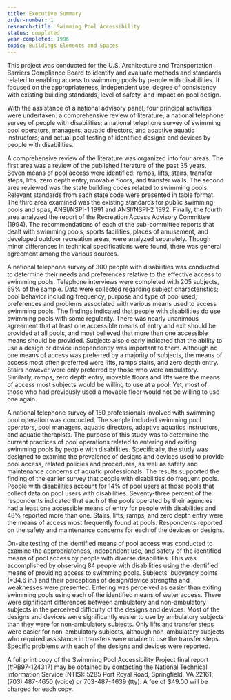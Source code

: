 ```yaml
---
title: Executive Summary
order-number: 1
research-title: Swimming Pool Accessibility
status: completed
year-completed: 1996
topic: Buildings Elements and Spaces
---
```


This project was conducted for the U.S. Architecture and Transportation Barriers Compliance Board to identify and evaluate methods and standards related to enabling access to swimming pools by people with disabilities. It focused on the appropriateness, independent use, degree of consistency with existing building standards, level of safety, and impact on pool design.

With the assistance of a national advisory panel, four principal activities were undertaken: a comprehensive review of literature; a national telephone survey of people with disabilities; a national telephone survey of swimming pool operators, managers, aquatic directors, and adaptive aquatic instructors; and actual pool testing of identified designs and devices by people with disabilities.

A comprehensive review of the literature was organized into four areas. The first area was a review of the published literature of the past 35 years. Seven means of pool access were identified: ramps, lifts, stairs, transfer steps, lifts, zero depth entry, movable floors, and transfer walls. The second area reviewed was the state building codes related to swimming pools. Relevant standards from each state code were presented in table format. The third area examined was the existing standards for public swimming pools and spas, ANSI/NSPI-1 1991 and ANSI/NSPI-2 1992. Finally, the fourth area analyzed the report of the Recreation Access Advisory Committee (1994). The recommendations of each of the sub-committee reports that dealt with swimming pools, sports facilities, places of amusement, and developed outdoor recreation areas, were analyzed separately. Though minor differences in technical specifications were found, there was general agreement among the various sources.

A national telephone survey of 300 people with disabilities was conducted to determine their needs and preferences relative to the effective access to swimming pools. Telephone interviews were completed with 205 subjects, 69% of the sample. Data were collected regarding subject characteristics; pool behavior including frequency, purpose and type of pool used; preferences and problems associated with various means used to access swimming pools. The findings indicated that people with disabilities do use swimming pools with some regularity. There was nearly unanimous agreement that at least one accessible means of entry and exit should be provided at all pools, and most believed that more than one accessible means should be provided. Subjects also clearly indicated that the ability to use a design or device independently was important to them. Although no one means of access was preferred by a majority of subjects, the means of access most often preferred were lifts, ramps stairs, and zero depth entry. Stairs however were only preferred by those who were ambulatory. Similarly, ramps, zero depth entry, movable floors and lifts were the means of access most subjects would be willing to use at a pool. Yet, most of those who had previously used a movable floor would not be willing to use one again.

A national telephone survey of 150 professionals involved with swimming pool operation was conducted. The sample included swimming pool operators, pool managers, aquatic directors, adaptive aquatics instructors, and aquatic therapists. The purpose of this study was to determine the current practices of pool operations related to entering and exiting swimming pools by people with disabilities. Specifically, the study was designed to examine the prevalence of designs and devices used to provide pool access, related policies and procedures, as well as safety and maintenance concerns of aquatic professionals. The results supported the finding of the earlier survey that people with disabilities do frequent pools. People with disabilities account for 14% of pool users at those pools that collect data on pool users with disabilities. Seventy-three percent of the respondents indicated that each of the pools operated by their agencies had a least one accessible means of entry for people with disabilities and 48% reported more than one. Stairs, lifts, ramps, and zero depth entry were the means of access most frequently found at pools. Respondents reported on the safety and maintenance concerns for each of the devices or designs.

On-site testing of the identified means of pool access was conducted to examine the appropriateness, independent use, and safety of the identified means of pool access by people with diverse disabilities. This was accomplished by observing 84 people with disabilities using the identified means of providing access to swimming pools. Subjects' buoyancy points (=34.6 in.) and their perceptions of design/device strengths and weaknesses were presented. Entering was perceived as easier than exiting swimming pools using each of the identified means of water access. There were significant differences between ambulatory and non-ambulatory subjects in the perceived difficulty of the designs and devices. Most of the designs and devices were significantly easier to use by ambulatory subjects than they were for non-ambulatory subjects. Only lifts and transfer steps were easier for non-ambulatory subjects, although non-ambulatory subjects who required assistance in transfers were unable to use the transfer steps. Specific problems with each of the designs and devices were reported.

A full print copy of the Swimming Pool Accessibility Project final report (#PB97-124317) may be obtained by contacting the National Technical Information Service (NTIS): 5285 Port Royal Road, Springfield, VA 22161; (703) 487-4650 (voice) or 703-487-4639 (tty). A fee of $49.00 will be charged for each copy.
